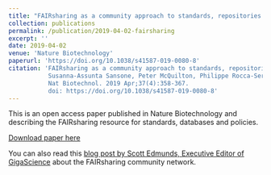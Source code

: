 ```yaml
---
title: "FAIRsharing as a community approach to standards, repositories and policies"
collection: publications
permalink: /publication/2019-04-02-fairsharing
excerpt: ''
date: 2019-04-02
venue: 'Nature Biotechnology'
paperurl: 'https://doi.org/10.1038/s41587-019-0080-8'
citation: 'FAIRsharing as a community approach to standards, repositories and policies
           Susanna-Assunta Sansone, Peter McQuilton, Philippe Rocca-Serra, Alejandra Gonzalez-Beltran, Massimiliano Izzo, Allyson L. Lister, Milo Thurston & the FAIRsharing Community
           Nat Biotechnol. 2019 Apr;37(4):358-367. 
           doi: https://doi.org/10.1038/s41587-019-0080-8'
---
```


This is an open access paper published in Nature Biotechnology and describing the FAIRsharing resource for standards, databases and policies.

[Download paper here](https://doi.org/10.1038/s41587-019-0080-8)

You can also read this [blog post by Scott Edmunds, Executive Editor of GigaScience](http://gigasciencejournal.com/blog/presenting-the-fairsharing-community-network/) about the FAIRsharing community network.